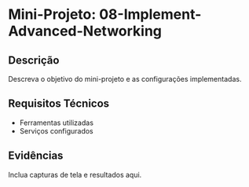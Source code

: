 # Mini-Projeto: 08-Implement-Advanced-Networking

## Descrição
Descreva o objetivo do mini-projeto e as configurações implementadas.

## Requisitos Técnicos
- Ferramentas utilizadas
- Serviços configurados

## Evidências
Inclua capturas de tela e resultados aqui.
